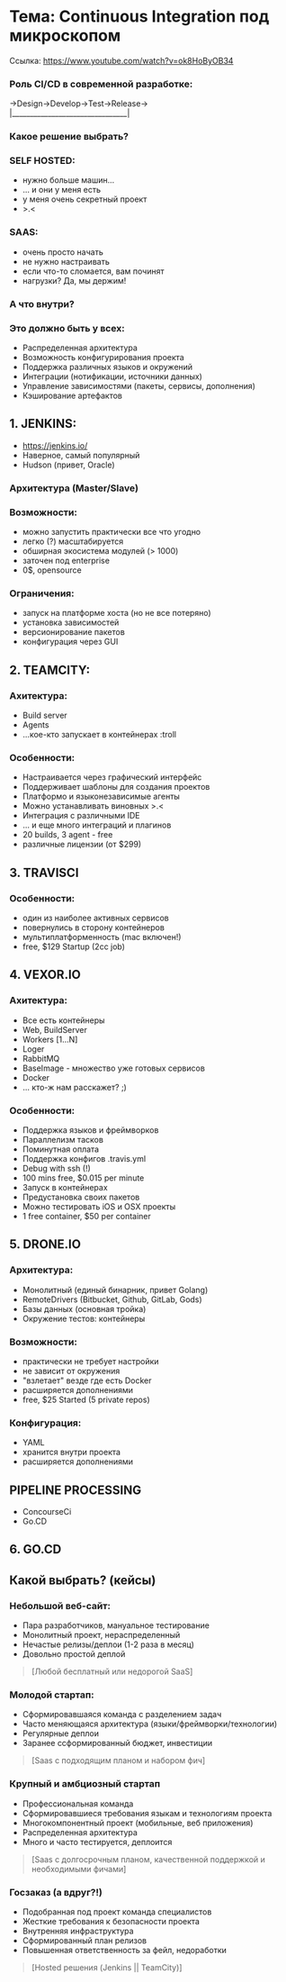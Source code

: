 # Тема: Continuous Integration под микроскопом
Ссылка: https://www.youtube.com/watch?v=ok8HoByOB34

### Роль CI/CD в современной разработке:
->Design->Develop->Test->Release->  
|________________________________|

### Какое решение выбрать?

### SELF HOSTED:
- нужно больше машин...
- ... и они у меня есть
- у меня очень секретный проект
- \>.<

### SAAS:
- очень просто начать
- не нужно настраивать
- если что-то сломается, вам починят
- нагрузки? Да, мы держим!

### А что внутри?

### Это должно быть у всех:
- Распределенная архитектура
- Возможность конфигурирования проекта
- Поддержка различных языков и окружений
- Интеграции (нотификации, источники данных)
- Управление зависимостями (пакеты, сервисы, дополнения)
- Кэширование артефактов



## 1. JENKINS:
- https://jenkins.io/
- Наверное, самый популярный
- Hudson (привет, Oracle)

### Архитектура (Master/Slave)

### Возможности:
- можно запустить практически все что угодно
- легко (?) масштабируется
- обширная экосистема модулей (> 1000)
- заточен под enterprise
- 0$, opensource

### Ограничения:
- запуск на платформе хоста (но не все потеряно)
- установка зависимостей
- версионирование пакетов
- конфигурация через GUI



## 2. TEAMCITY:
### Ахитектура:
- Build server
- Agents
- ...кое-кто запускает в контейнерах :troll

### Особенности:
- Настраивается через графический интерфейс
- Поддерживает шаблоны для создания проектов
- Платформо и языконезависимые агенты
- Можно устанавливать виновных >.<
- Интеграция с различными IDE
- ... и еще много интеграций и плагинов
- 20 builds, 3 agent - free
- различные лицензии (от $299)



## 3. TRAVISCI
### Особенности:
- один из наиболее активных сервисов
- повернулись в сторону контейнеров
- мультиплатформенность (mac включен!)
- free, $129 Startup (2cc job)



## 4. VEXOR.IO
### Ахитектура:
- Все есть контейнеры
- Web, BuildServer
- Workers [1...N]
- Loger
- RabbitMQ
- BaseImage - множество уже готовых сервисов
- Docker
- ... кто-ж нам расскажет? ;)

### Особенности:
- Поддержка языков и фреймворков
- Параллелизм тасков
- Поминутная оплата
- Поддержка конфигов .travis.yml
- Debug with ssh (!)
- 100 mins free, $0.015 per minute
- Запуск в контейнерах
- Предустановка своих пакетов
- Можно тестировать iOS и OSX проекты
- 1 free container, $50 per container



## 5. DRONE.IO
### Архитектура:
- Монолитный (единый бинарник, привет Golang)
- RemoteDrivers (Bitbucket, Github, GitLab, Gods)
- Базы данных (основная тройка)
- Окружение тестов: контейнеры

### Возможности:
- практически не требует настройки
- не зависит от окружения
- "взлетает" везде где есть Docker
- расширяется дополнениями
- free, $25 Started (5 private repos)

### Конфигурация:
- YAML
- хранится внутри проекта
- расширяется дополнениями



## PIPELINE PROCESSING
- ConcourseCi
- Go.CD



## 6. GO.CD



## Какой выбрать? (кейсы)
### Небольшой веб-сайт:
- Пара разработчиков, мануальное тестирование
- Монолитный проект, нераспределенный
- Нечастые релизы/деплои (1-2 раза в месяц)
- Довольно простой деплой

> [Любой бесплатный или недорогой SaaS]

### Молодой стартап:
- Сформировавшаяся команда с разделением задач
- Часто меняющаяся архитектура (языки/фреймворки/технологии)
- Регулярные деплои
- Заранее ссформированный бюджет, инвестиции

> [Saas с подходящим планом и набором фич]

### Крупный и амбциозный стартап
- Профессиональная команда
- Сформировавшиеся требования языкам и технологиям проекта
- Многокомпонентный проект (мобильные, веб приложения)
- Распределенная архитектура
- Много и часто тестируется, деплоится

> [Saas с долгосрочным планом, качественной поддержкой и необходимыми фичами]

### Госзаказ (а вдруг?!)
- Подобранная под проект команда специалистов
- Жесткие требования к безопасности проекта
- Внутренняя инфраструктура
- Сформированный план релизов
- Повышенная ответственность за фейл, недоработки

> [Hosted решения (Jenkins || TeamCity)]

